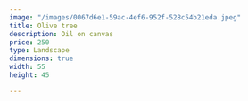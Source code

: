 ```yaml
---
image: "/images/0067d6e1-59ac-4ef6-952f-528c54b21eda.jpeg"
title: Olive tree
description: Oil on canvas
price: 250
type: Landscape
dimensions: true
width: 55
height: 45

---
```

